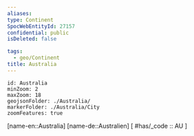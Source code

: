 ```yaml
---
aliases: 
type: Continent
SpocWebEntityId: 27157
confidential: public
isDeleted: false

tags:
  - geo/Continent
title: Australia
---
```


```leaflet
id: Australia
minZoom: 2 
maxZoom: 18
geojsonFolder: ./Australia/
markerFolder: ./Australia/City
zoomFeatures: true 
```

[name-en::Australia]
[name-de::Australien]
[ #has/_code  :: AU ]


